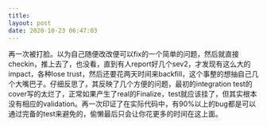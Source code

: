 ```yaml
---
title: 
layout: post
date: 2020-10-23 06:47:03
---
```


再一次被打脸。以为自己随便改改便可以fix的一个简单的问题，然后就直接checkin，推上去了，也没看，直到有人report好几个sev2，才发现有这么大的impact，各种lose trust，然后还要花两天时间来backfill，这个事整的想抽自己几个大嘴巴子。仔细反思了，其反映了几个方便的问题，最初的integration test的cover写的太烂了，正常如果产生了real的Finalize，test就应该挂了，但其实根本没有相应的validation。再一次印证了在实际代码中，有90%以上的bug都是可以通过完备的test来避免的，偷懒最后只会让你花更多的时间在这上面。